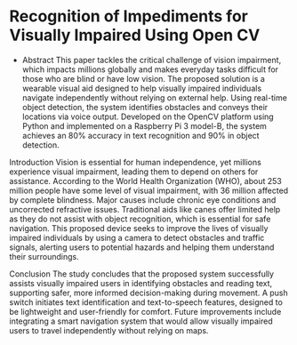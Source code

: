 # Recognition of Impediments for Visually Impaired Using Open CV

- Abstract
This paper tackles the critical challenge of vision impairment, which impacts millions globally and makes everyday tasks difficult for those who are blind or have low vision. The proposed solution is a wearable visual aid designed to help visually impaired individuals navigate independently without relying on external help. Using real-time object detection, the system identifies obstacles and conveys their locations via voice output. Developed on the OpenCV platform using Python and implemented on a Raspberry Pi 3 model-B, the system achieves an 80% accuracy in text recognition and 90% in object detection.

Introduction
Vision is essential for human independence, yet millions experience visual impairment, leading them to depend on others for assistance. According to the World Health Organization (WHO), about 253 million people have some level of visual impairment, with 36 million affected by complete blindness. Major causes include chronic eye conditions and uncorrected refractive issues. Traditional aids like canes offer limited help as they do not assist with object recognition, which is essential for safe navigation. This proposed device seeks to improve the lives of visually impaired individuals by using a camera to detect obstacles and traffic signals, alerting users to potential hazards and helping them understand their surroundings.

Conclusion
The study concludes that the proposed system successfully assists visually impaired users in identifying obstacles and reading text, supporting safer, more informed decision-making during movement. A push switch initiates text identification and text-to-speech features, designed to be lightweight and user-friendly for comfort. Future improvements include integrating a smart navigation system that would allow visually impaired users to travel independently without relying on maps.
